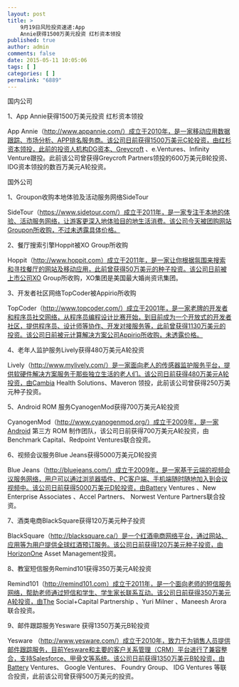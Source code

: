 ```yaml
---
layout: post
title: >
    9月19日风险投资速递:App
    Annie获得1500万美元投资 红杉资本领投
published: true
author: admin
comments: false
date: 2015-05-11 10:05:06
tags: [ ]
categories: [ ]
permalink: "6889"
---
```



国内公司

1、App Annie获得1500万美元投资 红杉资本领投

App Annie（http://www.appannie.com/）成立于2010年，是一家移动应用数据跟踪、市场分析、APP排名服务商。该公司日前获得1500万美元C轮投资，由红杉资本领投，此前的投资人机构DG资本、Greycroft 、e.Ventures、Infinity Venture跟投。此前该公司曾获得Greycroft Partners领投的600万美元B轮投资、IDG资本领投的数百万美元A轮投资。

国外公司

1、Groupon收购本地体验及活动服务网络SideTour

SideTour（https://www.sidetour.com/）成立于2011年，是一家专注于本地的体验、活动服务网络，让游客更深入地体验目的地生活消费。该公司今天被团购网站Groupon所收购，不过未透露具体价格。

2、餐厅搜索引擎Hoppit被XO Group所收购

Hoppit（http://www.hoppit.com）成立于2011年，是一家让你根据氛围来搜索和寻找餐厅的网站及移动应用，此前曾获得50万美元的种子投资。该公司日前被上市公司XO Group所收购，XO集团是美国最大婚尚资讯集团。

3、开发者社区网络TopCoder被Appirio所收购

TopCoder（http://www.topcoder.com/）成立于2001年，是一家老牌的开发者和程序员社交网络，从程序员编程设计比赛开始，到目前成为一个开放式的开发者社区，提供程序员、设计师等协作、开发对接服务等，此前曾获得1130万美元的投资。该公司日前被元计算解决方案公司Appirio所收购，未透露价格。

4、老年人监护服务Lively获得480万美元A轮投资

Lively（http://www.mylively.com/）是一家面向老人的传感器监护服务平台，提供软硬件解决方案服务于那些独立生活的老人们。该公司日前获得480万美元A轮投资，由Cambia Health Solutions、Maveron 领投，此前该公司曾获得250万美元种子投资。

5、Android ROM 服务CyanogenMod获得700万美元A轮投资

CyanogenMod（http://www.cyanogenmod.org/）成立于2009年，是一家Android 第三方 ROM 制作团队，该公司日前获得700万美元A轮投资，由Benchmark Capital、Redpoint Ventures联合投资。

6、视频会议服务Blue Jeans获得5000万美元D轮投资

Blue Jeans（http://bluejeans.com/）成立于2009年，是一家基于云端的视频会议服务网络，用户可以通过浏览器插件、PC客户端、手机端随时随地加入到会议视频中。该公司日前获得5000万美元D轮投资，由Battery Ventures 、New Enterprise Associates 、Accel Partners、 Norwest Venture Partners联合投资。

7、酒类电商BlackSquare获得120万美元种子投资

BlackSquare（http://blacksquare.ca/）是一个红酒电商网络平台，通过网站、应用等为用户提供全球红酒预订服务。该公司日前获得120万美元种子投资，由HorizonOne Asset Management投资。

8、教室短信服务Remind101获得350万美元A轮投资

Remind101（http://remind101.com）成立于2011年，是一个面向老师的短信服务网络，帮助老师通过短信和学生、学生家长联系互动。该公司日前获得350万美元A轮投资，由The Social+Capital Partnership 、Yuri Milner 、Maneesh Arora联合投资。

9、邮件跟踪服务Yesware 获得1350万美元B轮投资

Yesware （http://www.yesware.com/）成立于2010年，致力于为销售人员提供邮件跟踪服务，目前Yesware和主要的客户关系管理（CRM）平台进行了兼容整合，支持Salesforce、甲骨文等系统。该公司日前获得1350万美元B轮投资，由Battery Ventures、 Google Ventures、 Foundry Group、 IDG Ventures 等联合投资，此前该公司曾获得500万美元的投资。